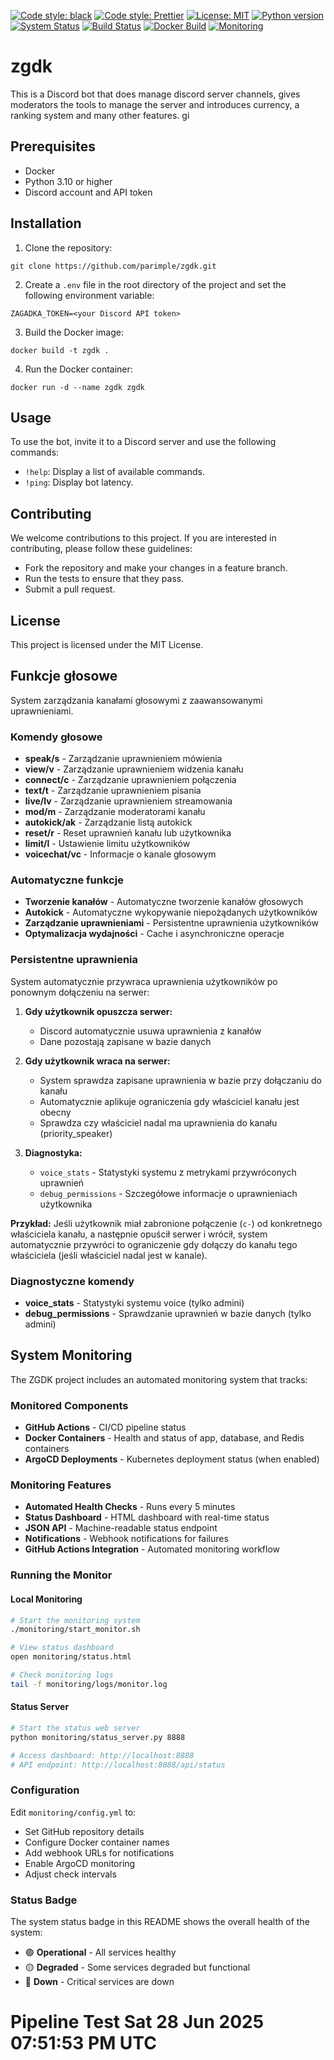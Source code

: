 [![Code style: black](https://img.shields.io/badge/code%20style-black-000000.svg)](https://github.com/ambv/black)
[![Code style: Prettier](https://img.shields.io/badge/code_style-Prettier-ff69b4.svg)](https://github.com/prettier/prettier)
[![License: MIT](https://img.shields.io/badge/License-MIT-green.svg)](https://opensource.org/licenses/MIT)
[![Python version](https://img.shields.io/badge/python-3.10-blue.svg)](https://www.python.org/downloads/release/python-3100/)
[![System Status](https://img.shields.io/badge/system_status-operational-brightgreen.svg)](monitoring/status.html)
[![Build Status](https://github.com/your-github-username/zgdk/actions/workflows/ci.yml/badge.svg)](https://github.com/your-github-username/zgdk/actions/workflows/ci.yml)
[![Docker Build](https://github.com/your-github-username/zgdk/actions/workflows/docker-build.yml/badge.svg)](https://github.com/your-github-username/zgdk/actions/workflows/docker-build.yml)
[![Monitoring](https://github.com/your-github-username/zgdk/actions/workflows/monitoring.yml/badge.svg)](https://github.com/your-github-username/zgdk/actions/workflows/monitoring.yml)

# zgdk

This is a Discord bot that does manage discord server channels, gives moderators the tools to manage the server and introduces currency, a ranking system and many other features.
gi

## Prerequisites

- Docker
- Python 3.10 or higher
- Discord account and API token

## Installation

1. Clone the repository:

`git clone https://github.com/parimple/zgdk.git`

2. Create a `.env` file in the root directory of the project and set the following environment variable:

`ZAGADKA_TOKEN=<your Discord API token>`

3. Build the Docker image:

`docker build -t zgdk .`

4. Run the Docker container:

`docker run -d --name zgdk zgdk`

## Usage

To use the bot, invite it to a Discord server and use the following commands:

- `!help`: Display a list of available commands.
- `!ping`: Display bot latency.

## Contributing

We welcome contributions to this project. If you are interested in contributing, please follow these guidelines:

- Fork the repository and make your changes in a feature branch.
- Run the tests to ensure that they pass.
- Submit a pull request.

## License

This project is licensed under the MIT License.

## Funkcje głosowe

System zarządzania kanałami głosowymi z zaawansowanymi uprawnieniami.

### Komendy głosowe
- **speak/s** - Zarządzanie uprawnieniem mówienia
- **view/v** - Zarządzanie uprawnieniem widzenia kanału
- **connect/c** - Zarządzanie uprawnieniem połączenia
- **text/t** - Zarządzanie uprawnieniem pisania
- **live/lv** - Zarządzanie uprawnieniem streamowania
- **mod/m** - Zarządzanie moderatorami kanału
- **autokick/ak** - Zarządzanie listą autokick
- **reset/r** - Reset uprawnień kanału lub użytkownika
- **limit/l** - Ustawienie limitu użytkowników
- **voicechat/vc** - Informacje o kanale głosowym

### Automatyczne funkcje
- **Tworzenie kanałów** - Automatyczne tworzenie kanałów głosowych
- **Autokick** - Automatyczne wykopywanie niepożądanych użytkowników
- **Zarządzanie uprawnieniami** - Persistentne uprawnienia użytkowników
- **Optymalizacja wydajności** - Cache i asynchroniczne operacje

### Persistentne uprawnienia
System automatycznie przywraca uprawnienia użytkowników po ponownym dołączeniu na serwer:

1. **Gdy użytkownik opuszcza serwer:**
   - Discord automatycznie usuwa uprawnienia z kanałów
   - Dane pozostają zapisane w bazie danych

2. **Gdy użytkownik wraca na serwer:**
   - System sprawdza zapisane uprawnienia w bazie przy dołączaniu do kanału
   - Automatycznie aplikuje ograniczenia gdy właściciel kanału jest obecny
   - Sprawdza czy właściciel nadal ma uprawnienia do kanału (priority_speaker)

3. **Diagnostyka:**
   - `voice_stats` - Statystyki systemu z metrykami przywróconych uprawnień
   - `debug_permissions` - Szczegółowe informacje o uprawnieniach użytkownika

**Przykład:** Jeśli użytkownik miał zabronione połączenie (`c-`) od konkretnego właściciela kanału, a następnie opuścił serwer i wrócił, system automatycznie przywróci to ograniczenie gdy dołączy do kanału tego właściciela (jeśli właściciel nadal jest w kanale).

### Diagnostyczne komendy
- **voice_stats** - Statystyki systemu voice (tylko admini)
- **debug_permissions** - Sprawdzanie uprawnień w bazie danych (tylko admini)
## System Monitoring

The ZGDK project includes an automated monitoring system that tracks:

### Monitored Components
- **GitHub Actions** - CI/CD pipeline status
- **Docker Containers** - Health and status of app, database, and Redis containers
- **ArgoCD Deployments** - Kubernetes deployment status (when enabled)

### Monitoring Features
- **Automated Health Checks** - Runs every 5 minutes
- **Status Dashboard** - HTML dashboard with real-time status
- **JSON API** - Machine-readable status endpoint
- **Notifications** - Webhook notifications for failures
- **GitHub Actions Integration** - Automated monitoring workflow

### Running the Monitor

#### Local Monitoring
```bash
# Start the monitoring system
./monitoring/start_monitor.sh

# View status dashboard
open monitoring/status.html

# Check monitoring logs
tail -f monitoring/logs/monitor.log
```

#### Status Server
```bash
# Start the status web server
python monitoring/status_server.py 8888

# Access dashboard: http://localhost:8888
# API endpoint: http://localhost:8888/api/status
```

### Configuration
Edit `monitoring/config.yml` to:
- Set GitHub repository details
- Configure Docker container names
- Add webhook URLs for notifications
- Enable ArgoCD monitoring
- Adjust check intervals

### Status Badge
The system status badge in this README shows the overall health of the system:
- 🟢 **Operational** - All services healthy
- 🟡 **Degraded** - Some services degraded but functional
- 🔴 **Down** - Critical services are down

# Pipeline Test Sat 28 Jun 2025 07:51:53 PM UTC
